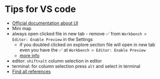 # Tips for VS code
- [Official documentation about UI](https://code.visualstudio.com/docs/getstarted/userinterface)
- Mini map
- always open clicked file in new tab - remove ✅ from `Workbench > Editor: Enable Preview` in the Settings
	- if you doubled clicked on explore section file will open in new tab even you have the ✅ at `Workbench > Editor: Enable Preview`
	- [more info](https://code.visualstudio.com/docs/getstarted/userinterface#_preview-mode)
- editor: `shift+alt` column selection in editor
- terminal: for column selection press `alt` and select in terminal
- [Find all references](https://youtu.be/_4rSbklsVkk?t=2744) 
